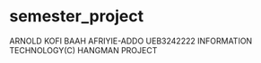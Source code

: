 # semester_project
ARNOLD KOFI BAAH AFRIYIE-ADDO
UEB3242222
INFORMATION TECHNOLOGY(C)
HANGMAN PROJECT
